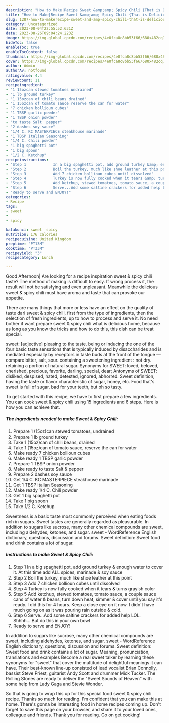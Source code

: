 ```yaml
---
description: "How to Make|Recipe Sweet &amp;amp; Spicy Chili {That is Delicious"
title: "How to Make|Recipe Sweet &amp;amp; Spicy Chili {That is Delicious"
slug: 1287-how-to-makerecipe-sweet-and-amp-spicy-chili-that-is-delicious
category: Uncategorized
date: 2023-08-04T22:55:52.631Z
date: 2023-08-26T09:04:24.223Z
image: https://img-global.cpcdn.com/recipes/4e0fca8c8bb53f66/680x482cq70/sweet-spicy-chili-recipe-main-photo.jpg
hideToc: false
enableToc: true
enableTocContent: false
thumbnail: https://img-global.cpcdn.com/recipes/4e0fca8c8bb53f66/680x482cq70/sweet-spicy-chili-recipe-main-photo.jpg
cover: https://img-global.cpcdn.com/recipes/4e0fca8c8bb53f66/680x482cq70/sweet-spicy-chili-recipe-main-photo.jpg
author: Admin
authorAv: notfound
ratingvalue: 4.4
reviewcount: 11
recipeingredient:
- "1 15ozcan stewed tomatoes undrained"
- "1 lb ground turkey"
- "1 15ozcan of chili beans drained"
- "1 15ozcan of tomato sauce reserve the can for water"
- "7 chicken bollioun cubes"
- "1 TBSP garlic powder"
- "1 TBSP onion powder"
- "to taste Salt  pepper"
- "2 dashes soy sauce"
- "1/4 C. KC MASTERPIECE steakhouse marinade"
- "1 TBSP Italian Seasoning"
- "1/4 C. Chili powder"
- "1 big spaghetti pot"
- "1 big spoon"
- "1/2 C. Ketchup"
recipeinstructions:
- "Step 1            In a big spaghetti pot, add ground turkey &amp; enough water to cover it. At this time add ALL spices, marinade &amp; soy sauce"
- "Step 2            Boil the turkey, much like shoe leather at this point"
- "Step 3            Add 7 chicken bollioun cubes until dissolved"
- "Step 4            Turkey is now fully cooked when it tears &amp; turns grayish color"
- "Step 5            Add ketchup, stewed tomatoes, tomato sauce, a couple sauce cans of water &amp; beans, turn down heat, simmer &amp; cover until you say it&#39;s ready. I did this for 4 hours. Keep a close eye on it now. I didn&#39;t have much going on as it was pouring rain outside &amp; cold."
- "Step 6            Serve...Add some saltine crackers for added help LOL. Shhhh....But do this in your own bowl"
- "Ready to serve and ENJOY!"
categories:
- Recipe
tags:
- sweet
- 
- spicy

katakunci: sweet  spicy 
nutrition: 176 calories
recipecuisine: United Kingdom
preptime: "PT13M"
cooktime: "PT33M"
recipeyield: "3"
recipecategory: Lunch

---
```



Good Afternoon| Are looking for a recipe inspiration sweet &amp; spicy chili taste? The method of making is difficult to easy. If wrong process it, the result will not be satisfying and even unpleasant. Meanwhile the delicious sweet &amp; spicy chili must have aroma and taste that can provoke our appetite.






There are many things that more or less have an effect on the quality of taste dari sweet &amp; spicy chili, first from the type of ingredients, then the selection of fresh ingredients, up to how to process and serve it. No need bother if want prepare sweet &amp; spicy chili what is delicious home, because as long as you know the tricks and how to do this, this dish can be treat special.


sweet: [adjective] pleasing to the taste. being or inducing the one of the four basic taste sensations that is typically induced by disaccharides and is mediated especially by receptors in taste buds at the front of the tongue — compare bitter, salt, sour. containing a sweetening ingredient : not dry. retaining a portion of natural sugar. Synonyms for SWEET: loved, beloved, cherished, precious, favorite, darling, special, dear; Antonyms of SWEET: disliked, despised, hated, detested, ignored, abhorred. Sweet definition, having the taste or flavor characteristic of sugar, honey, etc. Food that&#39;s sweet is full of sugar, bad for your teeth, but oh so tasty.


To get started with this recipe, we have to first prepare a few ingredients. You can cook sweet &amp; spicy chili using 15 ingredients and 6 steps. Here is how you can achieve that.

<!--inarticleads1-->

##### The ingredients needed to make Sweet &amp; Spicy Chili:

1. Prepare 1 (15oz)can stewed tomatoes, undrained
1. Prepare 1 lb ground turkey
1. Take 1 (15oz)can of chili beans, drained
1. Take 1 (15oz)can of tomato sauce, reserve the can for water
1. Make ready 7 chicken bollioun cubes
1. Make ready 1 TBSP garlic powder
1. Prepare 1 TBSP onion powder
1. Make ready to taste Salt &amp; pepper
1. Prepare 2 dashes soy sauce
1. Get 1/4 C. KC MASTERPIECE steakhouse marinade
1. Get 1 TBSP Italian Seasoning
1. Make ready 1/4 C. Chili powder
1. Get 1 big spaghetti pot
1. Take 1 big spoon
1. Take 1/2 C. Ketchup


Sweetness is a basic taste most commonly perceived when eating foods rich in sugars. Sweet tastes are generally regarded as pleasurable. In addition to sugars like sucrose, many other chemical compounds are sweet, including aldehydes, ketones, and sugar. sweet - WordReference English dictionary, questions, discussion and forums. Sweet definition: Sweet food and drink contains a lot of sugar. 

<!--inarticleads2-->

##### Instructions to make Sweet &amp; Spicy Chili:

1. Step 1            In a big spaghetti pot, add ground turkey &amp; enough water to cover it. At this time add ALL spices, marinade &amp; soy sauce
1. Step 2            Boil the turkey, much like shoe leather at this point
1. Step 3            Add 7 chicken bollioun cubes until dissolved
1. Step 4            Turkey is now fully cooked when it tears &amp; turns grayish color
1. Step 5            Add ketchup, stewed tomatoes, tomato sauce, a couple sauce cans of water &amp; beans, turn down heat, simmer &amp; cover until you say it&#39;s ready. I did this for 4 hours. Keep a close eye on it now. I didn&#39;t have much going on as it was pouring rain outside &amp; cold.
1. Step 6            Serve...Add some saltine crackers for added help LOL. Shhhh....But do this in your own bowl
1. Ready to serve and ENJOY!

In addition to sugars like sucrose, many other chemical compounds are sweet, including aldehydes, ketones, and sugar. sweet - WordReference English dictionary, questions, discussion and forums. Sweet definition: Sweet food and drink contains a lot of sugar. Meaning, pronunciation, translations and examples Become a real sweet talker by learning these synonyms for &#34;sweet&#34; that cover the multitude of delightful meanings it can have. Their best-known line-up consisted of lead vocalist Brian Connolly, bassist Steve Priest, guitarist Andy Scott and drummer Mick Tucker. The Rolling Stones are ready to deliver the &#34;Sweet Sounds of Heaven&#34; with some help from Lady Gaga and Stevie Wonder. 

So that is going to wrap this up for this special food sweet &amp; spicy chili recipe. Thanks so much for reading. I'm confident that you can make this at home. There's gonna be interesting food in home recipes coming up. Don't forget to save this page on your browser, and share it to your loved ones, colleague and friends. Thank you for reading. Go on get cooking!
